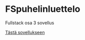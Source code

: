 # FSpuhelinluettelo
Fullstack osa 3 sovellus


[Tästä sovellukseen](https://purple-surf-3664.fly.dev/)
